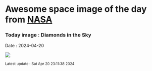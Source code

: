
# Awesome space image of the day from [NASA](https://api.nasa.gov/)

### Today image : Diamonds in the Sky
Date : 2024-04-20

![](https://apod.nasa.gov/apod/image/2404/tse2024Dobbs_1024.jpg)

<small>Latest update : Sat Apr 20 23:11:38 2024</small>
        